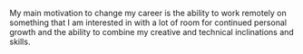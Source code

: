 My main motivation to change my career is the ability to work remotely on something that I am interested in with a lot of room for continued personal growth and the ability to combine my creative and technical inclinations and skills. 
